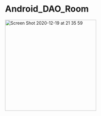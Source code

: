 # Android_DAO_Room


<img width="300" alt="Screen Shot 2020-12-19 at 21 35 59" src="https://user-images.githubusercontent.com/50833200/102692625-1f4a3400-4247-11eb-8ec9-97137bbdde47.png">
